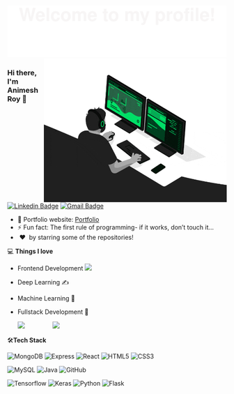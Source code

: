 ![](Bottom_up.svg)
<img align="right" src="https://github.com/Animesh-roy100/Animesh-roy100/blob/main/developer.gif" alt="Coder GIF" width="420" height="330">



### Hi there, I'm Animesh Roy 👋
[![Linkedin Badge](https://img.shields.io/badge/-animesh-blue?style=flat-square&logo=Linkedin&logoColor=white&link=https://www.linkedin.com/in/animesh74/)](https://www.linkedin.com/in/animesh74/)
[![Gmail Badge](https://img.shields.io/badge/-royanimesh7478@gmail.com-c14438?style=flat-square&logo=Gmail&logoColor=white&link=mailto:royanimesh7478@gmail.com)](mailto:royanimesh7478@gmail.com) 

- 🎯 Portfolio website: [Portfolio](https://animesh-roy100.github.io/portfolio/)
- ⚡ Fun fact: The first rule of programming- if it works, don’t touch it...
- &nbsp;❤️&nbsp; by starring some of the repositories!

💻 **Things I love**
- Frontend Development <img src="https://media.giphy.com/media/WUlplcMpOCEmTGBtBW/giphy.gif" width="30"> 
- Deep Learning ✍️
- Machine Learning 🧐
- Fullstack Development 😬

    <a href="https://github.com/anuraghazra/github-readme-stats" title="Go to Source">
      <img width=400 height="auto" src="https://github-readme-stats.vercel.app/api?username=Animesh-roy100&show_icons=true&theme=tokyonight&hide_border=true&bg_color=1F222E" />
    <img align="right" width=400 height="auto" src="https://github-readme-streak-stats.herokuapp.com?user=Animesh-roy100&theme=gotham&hide_border=true&fire=C77800&ring=DD910B&background=1F222E" /> 
    </a>
    
🛠**Tech Stack**

![MongoDB](https://img.shields.io/badge/-MongoDB-000000?style=flat&logo=mongodb)
![Express](https://img.shields.io/badge/-Express-000000?style=flat&logo=express)
![React](https://img.shields.io/badge/-React-000000?style=flat&logo=react)
![HTML5](https://img.shields.io/badge/-HTML5-000000?style=flat&logo=HTML5)
![CSS3](https://img.shields.io/badge/-CSS3-000000?style=flat&logo=CSS3)

![MySQL](https://img.shields.io/badge/-MySQL-000000?style=flat&logo=MySQL)
![Java](https://img.shields.io/badge/-Java-000000?&logo=Java&style=flat)
![GitHub](https://img.shields.io/badge/-GitHub-000000?style=flat&logo=github&logoColor=FFFFFF)

![Tensorflow](https://img.shields.io/badge/-Tensorflow-000000?style=flat&logo=tensorflow)
![Keras](https://img.shields.io/badge/-Keras-000000?style=flat&logo=keras)
![Python](https://img.shields.io/badge/-Python-000000?style=flat&logo=python)
![Flask](https://img.shields.io/badge/-Flask-000000?style=flat&logo=Flask)
